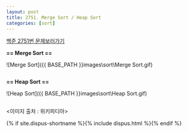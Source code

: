 ```yaml
---
layout: post
title: 2751. Merge Sort / Heap Sort
categories: [sort]
---
```

[백준 2751번 문제보러가기](https://www.acmicpc.net/problem/2751)

**== Merge Sort ==**

![Merge Sort]({{ BASE_PATH }}images\sort\Merge Sort.gif)

```c

```



**== Heap Sort ==**

![Heap Sort]({{ BASE_PATH }}images\sort\Heap Sort.gif)

```c

```

<이미지 출처 : 위키피디아>

{% if site.dispus-shortname %}{% include dispus.html %}{% endif %}